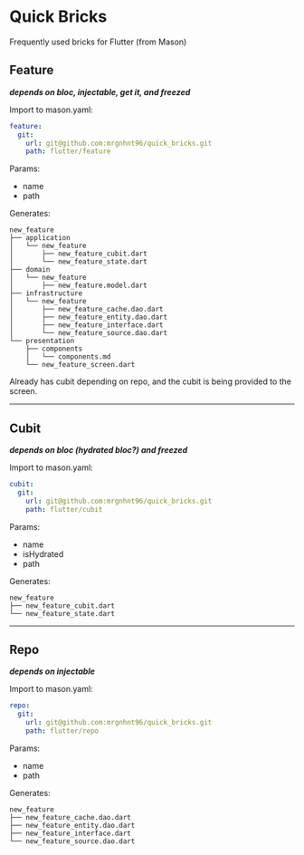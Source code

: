 # Quick Bricks
Frequently used bricks for Flutter (from Mason)

## Feature
***depends on bloc, injectable, get it, and freezed***

Import to mason.yaml:
```yaml
feature:
  git:
    url: git@github.com:mrgnhnt96/quick_bricks.git
    path: flutter/feature
```

Params: 
 - name
 - path
 
 Generates:
```
new_feature
├── application
│   └── new_feature
│       ├── new_feature_cubit.dart
│       └── new_feature_state.dart
├── domain
│   └── new_feature
│       ├── new_feature.model.dart
├── infrastructure
│   └── new_feature
│       ├── new_feature_cache.dao.dart
│       ├── new_feature_entity.dao.dart
│       ├── new_feature_interface.dart
│       └── new_feature_source.dao.dart
└── presentation
    ├── components
    │   └── components.md
    └── new_feature_screen.dart
```

Already has cubit depending on repo, and the cubit is being provided to the screen.
 
---

## Cubit
***depends on bloc (hydrated bloc?) and freezed***

Import to mason.yaml:
```yaml
cubit:
  git:
    url: git@github.com:mrgnhnt96/quick_bricks.git
    path: flutter/cubit
```

Params: 
 - name
 - isHydrated
 - path
 
 Generates:
```
new_feature
├── new_feature_cubit.dart
└── new_feature_state.dart
```

---

## Repo
***depends on injectable***

Import to mason.yaml:
```yaml
repo:
  git:
    url: git@github.com:mrgnhnt96/quick_bricks.git
    path: flutter/repo
```

Params: 
 - name
 - path
 
 Generates:
```
new_feature
├── new_feature_cache.dao.dart
├── new_feature_entity.dao.dart
├── new_feature_interface.dart
└── new_feature_source.dao.dart
```
